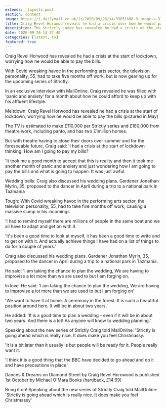 ```yaml
---
extends: _layouts.post
section: content
image: https://i.dailymail.co.uk/1s/2020/09/26/14/33651688-0-image-a-31_1601127593395.jpg 
title: Craig Revel Horwood reveals he had a crisis over how he would pay the bills during lockdown 
description: The Strictly judge has revealed he had a crisis at the start of lockdown, worrying how he would be able to pay the bills.  
date: 2020-09-26-14-47-40 
categories: [latest, tv] 
featured: true 
--- 
```

Craig Revel Horwood has revealed he had a crisis at the start of lockdown, worrying how he would be able to pay the bills. 

With Covid wreaking havoc in the performing arts sector, the television personality, 55, had to take five months off work, but is now gearing up for the upcoming series of Strictly. 

In an exclusive interview with MailOnline, Craig revealed he was filled with 'panic and anxiety' for a month about how he could afford to keep up with his affluent lifestyle. 

Meltdown: Craig Revel Horwood has revealed he had a crisis at the start of lockdown, worrying how he would be able to pay the bills (pictured in May)

The TV is estimated to make £110,000 per Strictly series and £180,000 from theatre work, including panto, and has two £1million homes. 

But with theatre having to close their doors over summer and for the foreseeable future, Craig said: 'I had a crisis at the start of lockdown thinking: How am I going to pay my bills? 

'It took me a good month to accept that this is reality and then it took me another month of panic and anxiety and just wondering how I am going to pay the bills and what is going to happen. It was just awful.

Wedding bells: Craig also discussed his wedding plans. Gardener Jonathan Myrin, 35, proposed to the dancer in April during a trip to a national park in Tazmania

Tough: With Covid wreaking havoc in the performing arts sector, the television personality, 55, had to take five months off work, causing a massive slump in his incomings

'I had to remind myself there are millions of people in the same boat and we all have to adapt and get on with it.

'It's been a good time to look at myself, it has been a good time to write and to get on with it. And actually achieve things I have had on a list of things to do for a couple of years.'

Craig also discussed his wedding plans. Gardener Jonathan Myrin, 35, proposed to the dancer in April during a trip to a national park in Tazmania. 

He said: 'I am taking the chance to plan the wedding, We are having to improvise a lot more than we are used to but I am forging on. 

In love: He said: 'I am taking the chance to plan the wedding, We are having to improvise a lot more than we are used to but I am forging on' 

'We want to have it at home. A ceremony in the forest. It is such a beautiful position around here. It will be in about two years.'

He added: 'It is a good time to plan a wedding - even if it will be in about two years. And there is a lot! As anyone will know to wedding planning.'

Speaking about the new series of Strictly Craig told MailOnline: 'Strictly is going ahead which is really nice. It does make you feel Christmassy. 

'It is a bit later than it usually is but people will be ready for it. People really want it. 

'I think it is a good thing that the BBC have decided to go ahead and do it and have precautions in place.' 

Dances & Dreams on Diamond Street by Craig Revel Horowood is published 1st October by Michael O'Mara Books (hardback, £14.99) 

Bring it on! Speaking about the new series of Strictly Craig told MailOnline: 'Strictly is going ahead which is really nice. It does make you feel Christmassy'

